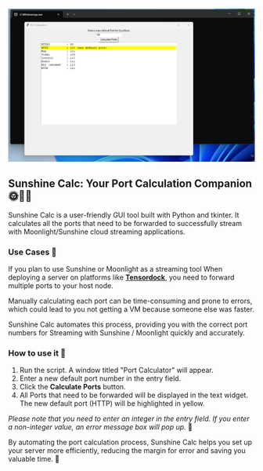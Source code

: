 ![Screenshot](screenshot.png)
## Sunshine Calc: Your Port Calculation Companion 🌞🔢🚀

Sunshine Calc is a user-friendly GUI tool built with Python and tkinter. It calculates all the ports that need to be forwarded to successfully stream with Moonlight/Sunshine cloud streaming applications.



### Use Cases 💼

If you plan to use Sunshine or Moonlight as a streaming tool When deploying a server on platforms like **[Tensordock](https://tensordock.com)**, you need to forward multiple ports to your host node. 

Manually calculating each port can be time-consuming and prone to errors, which could lead to you not getting a VM because someone else was faster. 

Sunshine Calc automates this process, providing you with the correct port numbers for Streaming with Sunshine / Moonlight quickly and accurately.




### How to use it 🚀

1. Run the script. A window titled "Port Calculator" will appear.
2. Enter a new default port number in the entry field.
3. Click the **Calculate Ports** button.
4. All Ports that need to be forwarded will be displayed in the text widget. The new default port (HTTP) will be highlighted in yellow.


*Please note that you need to enter an integer in the entry field. If you enter a non-integer value, an error message box will pop up.* 🚫



By automating the port calculation process, Sunshine Calc helps you set up your server more efficiently, reducing the margin for error and saving you valuable time.  👏
